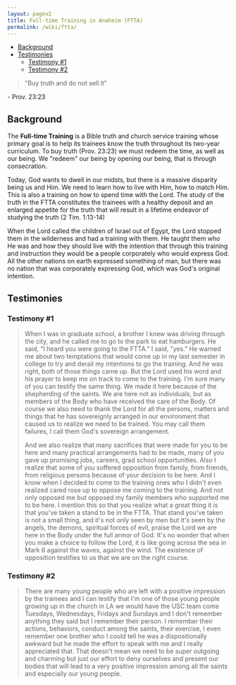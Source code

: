 ```yaml
---
layout: pagev2
title: Full-time Training in Anaheim (FTTA)
permalink: /wiki/ftta/
---
```

- [Background](#background)
- [Testimonies](#testimonies)
  - [Testimony #1](#testimony-1)
  - [Testimony #2](#testimony-2)

>"Buy truth and do not sell it"

\- Prov. 23:23

## Background

The **Full-time Training** is a Bible truth and church service training whose primary goal is to help its trainees know the truth throughout its two-year curriculum. To buy truth (Prov. 23:23) we must redeem the time, as well as our being. We "redeem" our being by opening our being, that is through consecration. 

Today, God wants to dwell in our midsts, but there is a massive disparity being us and Him. We need to learn how to live with Him, how to match Him. This is also a training on how to spend time with the Lord. The study of the truth in the FTTA constitutes the trainees with a healthy deposit and an enlarged appetite for the truth that will result in a lifetime endeavor of studying the truth (2 Tim. 1:13-14)

When the Lord called the children of Israel out of Egypt, the Lord stopped them in the wilderness and had a training with them. He taught them who He was and how they should live with the intention that through this training and instruction they would be a people corporately who would express God. All the other nations on earth expressed something of man, but there was no nation that was corporately expressing God, which was God's original intention. 

## Testimonies

### Testimony #1

> When I was in graduate school, a brother I knew was driving through the city, and he called me to go to the park to eat hamburgers. He said, "I heard you were going to the FTTA." I said, "yes." He warned me about two temptations that would come up in my last semester in college to try and derail my intentions to go the training. And he was right, both of those things came up. But the Lord used his word and his prayer to keep me on track to come to the training. I'm sure many of you can testify the same thing. We made it here because of the shepherding of the saints. We are here not as individuals, but as members of the Body who have received the care of the Body. Of course we also need to thank the Lord for all the persons, matters and things that he has sovereignly arranged in our environment that caused us to realize we need to be trained. You may call them failures, I call them God's sovereign arrangement.
>
>And we also realize that many sacrifices that were made for you to be here and many practical arrangements had to be made, many of you gave up promising jobs, careers, grad school opportunities. Also I realize that some of you suffered opposition from family, from friends, from religious persons because of your decision to be here. And I know when I decided to come to the training ones who I didn't even realized cared rose up to oppose me coming to the training. And not only opposed me but opposed my family members who supported me to be here. I mention this so that you realize what a great thing it is that you've taken a stand to be in the FTTA. That stand you've taken is not a small thing, and it's not only seen by men but it's seen by the angels, the demons, spiritual forces of evil, praise the Lord we are here in the Body under the full armor of God. It's no wonder that when you make a choice to follow the Lord, it is like going across the sea in Mark 6 against the waves, against the wind. The existence of opposition testifies to us that we are on the right course. 

### Testimony #2

>There are many young people who are left with a positive impression by the trainees and I can testify that I'm one of those young people growing up in the church in LA we would have the USC team come Tuesdays, Wednesdays, Fridays and Sundays and I don't remember anything they said but I remember their person. I remember their actions, behaviors, conduct among the saints, their exercise, I even remember one brother who I could tell he was a dispositionally awkward but he made the effort to speak with me and I really appreciated that. That doesn't mean we need to be super outgoing and charming but just our effort to deny ourselves and present our bodies that will lead to a very positive impression among all the saints and especially our young people.